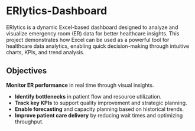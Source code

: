 # ERlytics-Dashboard
ERlytics is a dynamic Excel-based dashboard designed to analyze and visualize emergency room (ER) data for better healthcare insights. This project demonstrates how Excel can be used as a powerful tool for healthcare data analytics, enabling quick decision-making through intuitive charts, KPIs, and trend analysis.
## Objectives
**Monitor ER performance** in real time through visual insights.
- **Identify bottlenecks** in patient flow and resource utilization.
- **Track key KPIs** to support quality improvement and strategic planning.
- **Enable forecasting** and capacity planning based on historical trends.
- **Improve patient care delivery** by reducing wait times and optimizing throughput.

